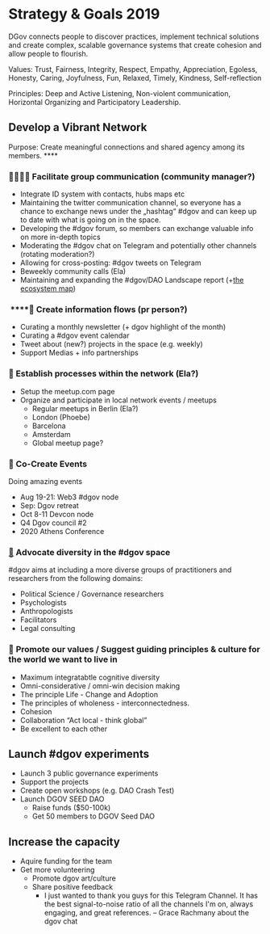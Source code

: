 # Strategy & Goals 2019

DGov connects people to discover practices, implement technical solutions and create complex, scalable governance systems that create cohesion and allow people to flourish.

Values: Trust, Fairness, Integrity, Respect, Empathy, Appreciation, Egoless, Honesty, Caring, Joyfulness, Fun, Relaxed, Timely, Kindness, Self-reflection

Principles: Deep and Active Listening, Non-violent communication, Horizontal Organizing and Participatory Leadership.

## Develop a Vibrant Network

Purpose: Create meaningful connections and shared agency among its members. ****

### 👨‍👨‍👦‍👦 Facilitate group communication \(community manager?\)

* Integrate ID system with contacts, hubs maps etc
* Maintaining the twitter communication channel, so everyone has a chance to exchange news under the „hashtag“ \#dgov and can keep up to date with what is going on in the space.
* Developing the \#dgov forum, so members can exchange valuable info on more in-depth topics
* Moderating the \#dgov chat on Telegram and potentially other channels \(rotating moderation?\)
* Allowing for cross-posting: \#dgov tweets on Telegram
* Beweekly community calls \(Ela\)
* Maintaining and expanding the \#dgov/DAO Landscape report \(+[the ecosystem map](https://wiki.dgov.foundation/map-of-the-industry-landscape)\)

###  ****💬 Create information flows \(pr person?\)

* Curating a monthly newsletter \(+ dgov highlight of the month\)
* Curating a \#dgov event calendar 
* Tweet about \(new?\) projects in the space \(e.g. weekly\)
* Support Medias + info partnerships

### 🎼 Establish processes within the network \(Ela?\)

* Setup the meetup.com page
* Organize and participate in local network events / meetups
  * Regular meetups in Berlin \(Ela?\)
  * London \(Phoebe\)
  * Barcelona
  * Amsterdam
  * Global meetup page?

### 📅 Co-Create Events 

Doing amazing events

* Aug 19-21: Web3 \#dgov node
* Sep: Dgov retreat
* Oct 8-11 Devcon node
* Q4 Dgov council \#2
* 2020 Athens Conference

### [🎌](https://emojipedia.org/crossed-flags/) Advocate diversity in the \#dgov space

\#dgov aims at including a more diverse groups of practitioners and researchers from the following domains:

* Political Science / Governance researchers
* Psychologists
* Anthropologists
* Facilitators
* Legal consulting 

### 🧠 **Promote our values / Suggest guiding principles & culture for the world we want to live in**

* Maximum integratabtle cognitive diversity
* Omni-considerative / omni-win decision making
* The principle Life - Change and Adoption
* The principles of wholeness - interconnectedness.
* Cohesion
* Collaboration “Act local - think global”
* Be excellent to each other

## Launch \#dgov experiments

* Launch 3 public governance experiments
* Support the projects
* Create open workshops \(e.g. DAO Crash Test\)
* Launch DGOV SEED DAO
  * Raise funds \($50-100k\)
  * Get 50 members to DGOV Seed DAO

## Increase the capacity

* Aquire funding for the team
* Get more volunteering
  * Promote dgov art/culture
  * Share positive feedback
    * I just wanted to thank you guys for this Telegram Channel. It has the best signal-to-noise ratio of all the channels I'm on, always engaging, and great references. – Grace Rachmany about the dgov chat

